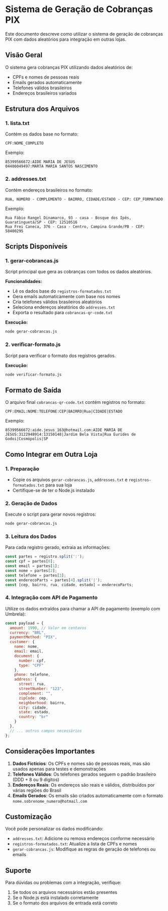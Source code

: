 # Sistema de Geração de Cobranças PIX

Este documento descreve como utilizar o sistema de geração de cobranças PIX com dados aleatórios para integração em outras lojas.

## Visão Geral

O sistema gera cobranças PIX utilizando dados aleatórios de:
- CPFs e nomes de pessoas reais
- Emails gerados automaticamente
- Telefones válidos brasileiros
- Endereços brasileiros variados

## Estrutura dos Arquivos

### 1. lista.txt
Contém os dados base no formato:
```
CPF:NOME_COMPLETO
```

Exemplo:
```
85399566672:AIDE MARIA DE JESUS
04486049497:MARTA MARIA SANTOS NASCIMENTO
```

### 2. addresses.txt
Contém endereços brasileiros no formato:
```
RUA, NÚMERO - COMPLEMENTO - BAIRRO, CIDADE/ESTADO - CEP: CEP_FORMATADO
```

Exemplo:
```
Rua Fábio Rangel Dinamarco, 93 - casa - Bosque dos Ipês, Guaratinguetá/SP - CEP: 12510516
Rua Frei Caneca, 376 - Casa - Centro, Campina Grande/PB - CEP: 58400295
```

## Scripts Disponíveis

### 1. gerar-cobrancas.js
Script principal que gera as cobranças com todos os dados aleatórios.

**Funcionalidades:**
- Lê os dados base do `registros-formatados.txt`
- Gera emails automaticamente com base nos nomes
- Cria telefones válidos brasileiros aleatórios
- Seleciona endereços aleatórios do `addresses.txt`
- Exporta o resultado para `cobrancas-qr-code.txt`

**Execução:**
```bash
node gerar-cobrancas.js
```

### 2. verificar-formato.js
Script para verificar o formato dos registros gerados.

**Execução:**
```bash
node verificar-formato.js
```

## Formato de Saída

O arquivo final `cobrancas-qr-code.txt` contém registros no formato:
```
CPF:EMAIL:NOME:TELEFONE:CEP|BAIRRO|Rua|CIDADE|ESTADO
```

Exemplo:
```
85399566672:aide.jesus_163@hotmail.com:AIDE MARIA DE JESUS:3122948914:13150148|Jardim Bela Vista|Rua Eurides de Godoi|Cosmópolis|SP
```

## Como Integrar em Outra Loja

### 1. Preparação
- Copie os arquivos `gerar-cobrancas.js`, `addresses.txt` e `registros-formatados.txt` para sua loja
- Certifique-se de ter o Node.js instalado

### 2. Geração de Dados
Execute o script para gerar novos registros:
```bash
node gerar-cobrancas.js
```

### 3. Leitura dos Dados
Para cada registro gerado, extraia as informações:
```javascript
const partes = registro.split(':');
const cpf = partes[0];
const email = partes[1];
const nome = partes[2];
const telefone = partes[3];
const enderecoParts = partes[4].split('|');
const [cep, bairro, rua, cidade, estado] = enderecoParts;
```

### 4. Integração com API de Pagamento
Utilize os dados extraídos para chamar a API de pagamento (exemplo com Umbrela):
```javascript
const payload = {
  amount: 1990, // Valor em centavos
  currency: "BRL",
  paymentMethod: "PIX",
  customer: {
    name: nome,
    email: email,
    document: {
      number: cpf,
      type: "CPF"
    },
    phone: telefone,
    address: {
      street: rua,
      streetNumber: "123",
      complement: "",
      zipCode: cep,
      neighborhood: bairro,
      city: cidade,
      state: estado,
      country: "br"
    }
  },
  // ... outros campos necessários
};
```

## Considerações Importantes

1. **Dados Fictícios**: Os CPFs e nomes são de pessoas reais, mas são usados apenas para testes e demonstrações
2. **Telefones Válidos**: Os telefones gerados seguem o padrão brasileiro (DDD + 8 ou 9 dígitos)
3. **Endereços Reais**: Os endereços são reais e válidos, distribuídos por várias regiões do Brasil
4. **Emails Gerados**: Os emails são criados automaticamente com o formato `nome.sobrenome_numero@hotmail.com`

## Customização

Você pode personalizar os dados modificando:
- `addresses.txt`: Adicione ou remova endereços conforme necessário
- `registros-formatados.txt`: Atualize a lista de CPFs e nomes
- `gerar-cobrancas.js`: Modifique as regras de geração de telefones ou emails

## Suporte

Para dúvidas ou problemas com a integração, verifique:
1. Se todos os arquivos necessários estão presentes
2. Se o Node.js está instalado corretamente
3. Se o formato dos arquivos de entrada está correto
